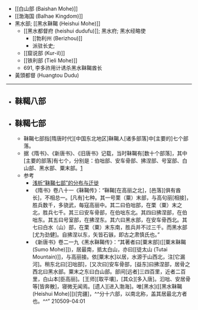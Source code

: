 - [[白山部 (Baishan Mohe)]]
- [[渤海国 (Balhae Kingdom)]]
- 黑水部; [[黑水靺鞨 (Heishui Mohe)]]
    - [[黑水都督府 (heishui dudufu)]]; 黑水府; 黑水经略使
        - [[勃利州 (Berizhou)]]
        - 派驻长史;
    - [[窟说部 (Kur-il)]]
    - [[铁利部 (Tieli Mohe)]]
    - 691, 李多祚用计诱杀黑水靺鞨酋长
- 黃頭都督 (Huangtou Dudu)
- ---
- ## 靺鞨八部
- ## 靺鞨七部
    - 靺鞨七部指[隋唐时代][中国东北地区]靺鞨人[诸多部落]中[主要的]七个部落。
    - 据《隋书》、《新唐书》、《旧唐书》记载，当时靺鞨有[数十个部落]，其中[主要的部落]有七个，分别是：伯咄部、安车骨部、拂涅部、号室部、白山部、黑水部、粟末部。[1](((lzY-ztUtf)))
    - 参考
        - [浅析“靺鞨七部”的分布与迁徙](https://web.archive.org/web/20160610132610/http://lunwencloud.com/lunwen/lishilunwen/minzushizhi/20150609/366517.html)
        - 《隋书》卷八十一《靺鞨传》：“靺鞨[在高丽之北]，[邑落][俱有酋长]，不相总一。[凡有]七种。其一号栗（粟）末部，与高句丽[相接]，胜兵数千，多骁武，每寇高丽中。其二曰伯咄部，在栗（粟）末之北，胜兵七千。其三曰安车骨部，在伯咄东北。其四曰拂涅部，在伯咄东。其五曰号室部，在拂涅东。其六曰黑水部，在安车骨西北。其七曰白水（山）部，在栗（粟）末东南，胜兵并不过三千。而黑水部[尤为劲健]。自拂涅以东，矢皆石镞，即古之肃慎氏也。”
        - 《新唐书》卷二一九《黑水靺鞨传》：“其著者曰[粟末部]([[粟末靺鞨 (Sumo Mohe)]])，居最南，抵太白山，亦曰[[徒太山 (Tutai Mountain)]]，与高丽接。依[粟末水]以居，水源于山西北，注[它漏河]。稍东北曰[汩咄部]，[又次曰]安车骨部，[益东]曰拂涅部，居骨之西北曰黑水部。粟末之东曰白山部。部间[远者]三四百里，近者二百里，白山本[臣高丽]。[王师][取平壤]，[其众][多入唐]。汩咄、安居骨等[皆奔散]，寝微无闻焉。[遗人][进入渤海]。唯[黑水]([[黑水靺鞨 (Heishui Mohe)]])[完疆]，^^分十六部，以南北称，盖其居最北方者也。^^”
210509-04:01
